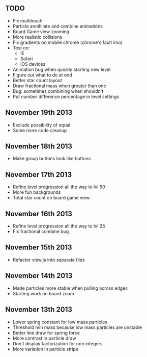 TODO
----------
* Fix multitouch
* Particle annihilate and combine animations
* Board Game view zooming
* More realistic collisions
* Fix gradients on mobile chrome (chrome's fault imo)
* Test on:
  * IE
  * Safari
  * iOS devices
* Animation bug when quickly starting new level
* Figure out what to do at end
* Better star count layout
* Draw fractional mass when greater than one
* Bug: sometimes combining when shouldn't
* Put number difference percentage in level settings

November 19th 2013
----------
* Exclude possibility of equal
* Some more code cleanup


November 18th 2013
----------
* Make group buttons look like buttons


November 17th 2013
----------
* Refine level progression all the way to lvl 50
* More fun backgrounds
* Total star count on board game view

November 16th 2013
----------
* Refine level progression all the way to lvl 25
* Fix fractional combine bug

November 15th 2013
----------
* Refactor view.js into separate files

November 14th 2013
----------
* Made particles more stable when pulling across edges
* Starting work on board zoom

November 13th 2013
----------
* Lower spring constant for low mass particles
* Threshold min mass because low mass particles are unstable
* Better line draw for spring force
* More contrast in particle draw
* Don't display factorization for non integers
* More variation in particle stripe
